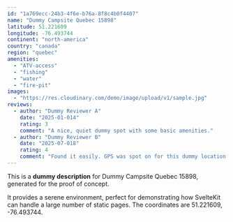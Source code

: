 ```yaml
---
id: "1a769ecc-24b3-4f6e-b76a-8f8c4b0f4407"
name: "Dummy Campsite Quebec 15898"
latitude: 51.221609
longitude: -76.493744
continent: "north-america"
country: "canada"
region: "quebec"
amenities:
  - "ATV-access"
  - "fishing"
  - "water"
  - "fire-pit"
images:
  - "https://res.cloudinary.com/demo/image/upload/v1/sample.jpg"
reviews:
  - author: "Dummy Reviewer A"
    date: "2025-01-014"
    rating: 3
    comment: "A nice, quiet dummy spot with some basic amenities."
  - author: "Dummy Reviewer B"
    date: "2025-07-018"
    rating: 4
    comment: "Found it easily. GPS was spot on for this dummy location."
---
```


This is a **dummy description** for Dummy Campsite Quebec 15898, generated for the proof of concept.

It provides a serene environment, perfect for demonstrating how SvelteKit can handle a large number of static pages. The coordinates are 51.221609, -76.493744.
